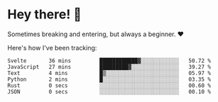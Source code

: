 # Hey there! 👋
Sometimes breaking and entering, but always a beginner. ❤️

Here's how I've been tracking:
<!--START_SECTION:waka-->

```text
Svelte       36 mins         ████████████▓░░░░░░░░░░░░   50.72 %
JavaScript   27 mins         █████████▓░░░░░░░░░░░░░░░   39.27 %
Text         4 mins          █▒░░░░░░░░░░░░░░░░░░░░░░░   05.97 %
Python       2 mins          █░░░░░░░░░░░░░░░░░░░░░░░░   03.35 %
Rust         0 secs          ░░░░░░░░░░░░░░░░░░░░░░░░░   00.60 %
JSON         0 secs          ░░░░░░░░░░░░░░░░░░░░░░░░░   00.10 %
```

<!--END_SECTION:waka-->
